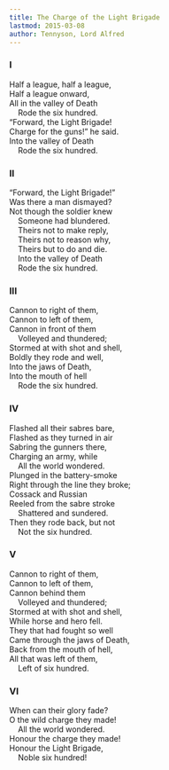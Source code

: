 ```yaml
---
title: The Charge of the Light Brigade
lastmod: 2015-03-08
author: Tennyson, Lord Alfred
---
```

### I  
Half a league, half a league,  
Half a league onward,  
All in the valley of Death  
&nbsp;&nbsp;&nbsp; Rode the six hundred.  
“Forward, the Light Brigade!  
Charge for the guns!” he said.  
Into the valley of Death  
&nbsp;&nbsp;&nbsp; Rode the six hundred.  
  
### II  
“Forward, the Light Brigade!”  
Was there a man dismayed?  
Not though the soldier knew  
&nbsp;&nbsp;&nbsp; Someone had blundered.  
&nbsp;&nbsp;&nbsp; Theirs not to make reply,  
&nbsp;&nbsp;&nbsp; Theirs not to reason why,  
&nbsp;&nbsp;&nbsp; Theirs but to do and die.  
&nbsp;&nbsp;&nbsp; Into the valley of Death  
&nbsp;&nbsp;&nbsp; Rode the six hundred.  
  
### III  
Cannon to right of them,  
Cannon to left of them,  
Cannon in front of them  
&nbsp;&nbsp;&nbsp; Volleyed and thundered;  
Stormed at with shot and shell,  
Boldly they rode and well,  
Into the jaws of Death,  
Into the mouth of hell  
&nbsp;&nbsp;&nbsp; Rode the six hundred.  
  
### IV  
Flashed all their sabres bare,  
Flashed as they turned in air  
Sabring the gunners there,  
Charging an army, while  
&nbsp;&nbsp;&nbsp; All the world wondered.  
Plunged in the battery-smoke  
Right through the line they broke;  
Cossack and Russian  
Reeled from the sabre stroke  
&nbsp;&nbsp;&nbsp; Shattered and sundered.  
Then they rode back, but not  
&nbsp;&nbsp;&nbsp; Not the six hundred.  
  
### V  
Cannon to right of them,  
Cannon to left of them,  
Cannon behind them  
&nbsp;&nbsp;&nbsp; Volleyed and thundered;  
Stormed at with shot and shell,  
While horse and hero fell.  
They that had fought so well  
Came through the jaws of Death,  
Back from the mouth of hell,  
All that was left of them,  
&nbsp;&nbsp;&nbsp; Left of six hundred.  
  
### VI  
When can their glory fade?  
O the wild charge they made!  
&nbsp;&nbsp;&nbsp; All the world wondered.  
Honour the charge they made!  
Honour the Light Brigade,  
&nbsp;&nbsp;&nbsp; Noble six hundred!  
